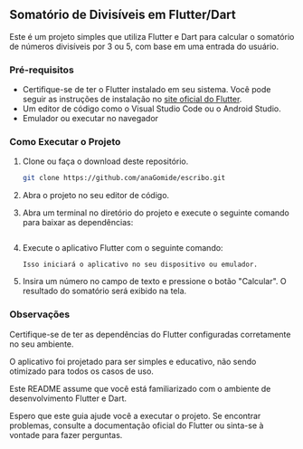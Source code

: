 ## Somatório de Divisíveis em Flutter/Dart

Este é um projeto simples que utiliza Flutter e Dart para calcular o somatório de números divisíveis por 3 ou 5, com base em uma entrada do usuário.

### Pré-requisitos

- Certifique-se de ter o Flutter instalado em seu sistema. Você pode seguir as instruções de instalação no [site oficial do Flutter](https://flutter.dev/docs/get-started/install).
- Um editor de código como o Visual Studio Code ou o Android Studio.
- Emulador ou executar no navegador

### Como Executar o Projeto

1. Clone ou faça o download deste repositório.

   ```bash
   git clone https://github.com/anaGomide/escribo.git


2. Abra o projeto no seu editor de código.

3. Abra um terminal no diretório do projeto e execute o seguinte comando para baixar as dependências:
    ```flutter pub get

4. Execute o aplicativo Flutter com o seguinte comando:
     ```flutter run
    Isso iniciará o aplicativo no seu dispositivo ou emulador.

5. Insira um número no campo de texto e pressione o botão "Calcular". O resultado do somatório será exibido na tela.

### Observações

Certifique-se de ter as dependências do Flutter configuradas corretamente no seu ambiente.

O aplicativo foi projetado para ser simples e educativo, não sendo otimizado para todos os casos de uso.

Este README assume que você está familiarizado com o ambiente de desenvolvimento Flutter e Dart.

Espero que este guia ajude você a executar o projeto. Se encontrar problemas, consulte a documentação oficial do Flutter ou sinta-se à vontade para fazer perguntas.
